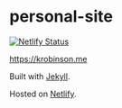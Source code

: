 # personal-site 

[![Netlify Status](https://api.netlify.com/api/v1/badges/f83708eb-cf6d-40f4-b17d-54af68b48ff3/deploy-status)](https://app.netlify.com/sites/musing-jones-553932/deploys)

https://krobinson.me

Built with [Jekyll](https://jekyllrb.com).

Hosted on [Netlify](https://netlify.com).
